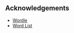 ## Acknowledgements

- [Wordle](https://www.nytimes.com/games/wordle/index.html)
- [Word List](https://gist.github.com/cfreshman/a03ef2cba789d8cf00c08f767e0fad7b)
